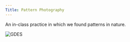 ```yaml
---
Title: Pattern Photography 
---
```

<div class="image-container">
    
<p>An in-class practice in which we found patterns in nature. </p>
            <img src="alaa-blog/img/InClassPhotoEx_Patterns.pdf" alt="GDES">
